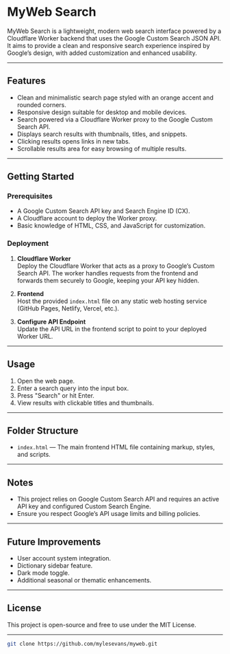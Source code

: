# MyWeb Search

MyWeb Search is a lightweight, modern web search interface powered by a Cloudflare Worker backend that uses the Google Custom Search JSON API. It aims to provide a clean and responsive search experience inspired by Google’s design, with added customization and enhanced usability.

---

## Features

- Clean and minimalistic search page styled with an orange accent and rounded corners.
- Responsive design suitable for desktop and mobile devices.
- Search powered via a Cloudflare Worker proxy to the Google Custom Search API.
- Displays search results with thumbnails, titles, and snippets.
- Clicking results opens links in new tabs.
- Scrollable results area for easy browsing of multiple results.

---

## Getting Started

### Prerequisites

- A Google Custom Search API key and Search Engine ID (CX).
- A Cloudflare account to deploy the Worker proxy.
- Basic knowledge of HTML, CSS, and JavaScript for customization.

### Deployment

1. **Cloudflare Worker**  
   Deploy the Cloudflare Worker that acts as a proxy to Google’s Custom Search API. The worker handles requests from the frontend and forwards them securely to Google, keeping your API key hidden.

2. **Frontend**  
   Host the provided `index.html` file on any static web hosting service (GitHub Pages, Netlify, Vercel, etc.).

3. **Configure API Endpoint**  
   Update the API URL in the frontend script to point to your deployed Worker URL.

---

## Usage

1. Open the web page.
2. Enter a search query into the input box.
3. Press "Search" or hit Enter.
4. View results with clickable titles and thumbnails.

---

## Folder Structure

- `index.html` — The main frontend HTML file containing markup, styles, and scripts.

---

## Notes

- This project relies on Google Custom Search API and requires an active API key and configured Custom Search Engine.
- Ensure you respect Google’s API usage limits and billing policies.

---

## Future Improvements

- User account system integration.
- Dictionary sidebar feature.
- Dark mode toggle.
- Additional seasonal or thematic enhancements.

---

## License

This project is open-source and free to use under the MIT License.

---

```bash
git clone https://github.com/mylesevans/myweb.git
